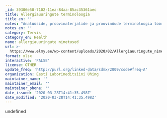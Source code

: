 ```yaml
---
_id: 39306e50-7102-11ea-84aa-85ac35361aec
title: Allergiauuringute terminoloogia
title_en: ''
notes: "Analüüside, proovimaterjalide ja proovinõude terminoloogia töörühma poolt kokku lepitud nimetused on leitav lisatud failis.\r\n\r\nAnalüüside puhul on kokku lepitud 3 nimetuses:\r\n\r\nT-lühend –  lühend, mis baseerub inglise keelel ning alati on esmalt materjali lühend\r\n\r\nKasutatav nimetus – konsensuslik nimetus (baseerub lühendil või eestikeelsel täisnimetusel), mida kasutatakse nii elektroonses andmevahetuses kui kõikidel muudel infokandjatel ametliku nimetusena. Materjal on lisatud nimetuse lõppu, v.a juhtudel, kui materjaliks on veri, seerum või plasma või kui materjal on jäetud defineerimata e analüüsi võib teha mitmest materjalist.\r\n\r\nT-nimetus – eestikeelne täisnimetus koos materjaliga. Täisnimetuses on lahtiseletatud kõik lühendid"
notes_en: ''
category: Tervis
category_en: Health
name: allergiauuringute nimetused
url: >-
  https://www.elmy.ee/wp-content/uploads/2020/02/Allergiauuringute_nimetused_18.09.2019.xlsx
format: xlsx
interactive: 'FALSE'
license: OTHER
update_freq: 'http://purl.org/linked-data/sdmx/2009/code#freq-A'
organization: Eesti Laborimeditsiini Ühing
maintainer_name: ''
maintainer_email: ''
maintainer_phone: ''
date_issued: '2020-03-28T14:41:35.498Z'
date_modified: '2020-03-28T14:41:35.498Z'
---
```

undefined
